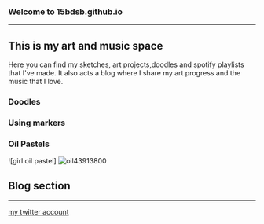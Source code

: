 ### Welcome to 15bdsb.github.io
---
## **This is my art and music space**
Here you can find my sketches, art projects,doodles and spotify playlists that I've made. It also acts a blog where I share my art progress and the music that I love.



### Doodles




### Using markers




### Oil Pastels
![girl oil pastel] ![oil43913800](https://user-images.githubusercontent.com/118230257/202323900-6e0c22cd-673d-4003-a9f6-c782071d2f6a.jpg)




## Blog section





---
[my twitter account](https://twitter.com/Bd_monoe623)

